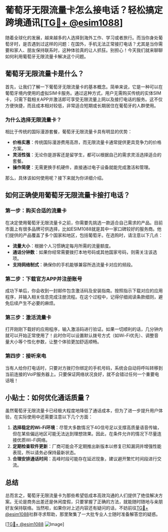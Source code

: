 # 葡萄牙无限流量卡怎么接电话？轻松搞定跨境通讯[[TG💪+ @esim1088](https://t.me/s/esim1088)]

随着全球化的发展，越来越多的人选择到海外工作、学习或者旅行。而当你身处葡萄牙时，是否遇到过这样的问题：在国外，手机无法正常接打电话？尤其是当你需要和家人、朋友保持联系时，这种体验真的让人抓狂。别担心！今天我们就来聊聊如何利用葡萄牙无限流量卡解决这个问题。

## 葡萄牙无限流量卡是什么？

首先，让我们了解一下葡萄牙无限流量卡的基本概念。简单来说，它是一种可以在葡萄牙境内使用的虚拟SIM卡服务。通过这种方式，用户无需购买传统的实体SIM卡，只需下载相关APP并激活即可享受无限流量上网以及接打电话的服务。这不仅方便快捷，而且成本相对较低，非常适合短期或长期居住在葡萄牙的人群使用。

### 为什么选择无限流量卡？

相比于传统的国际漫游套餐，葡萄牙无限流量卡具有明显的优势：

- **价格实惠**：传统国际漫游费用高昂，而无限流量卡通常提供更具竞争力的价格方案。
- **灵活性强**：无论你是游客还是留学生，都可以根据自己的需求灵活选择适合的套餐。
- **操作简便**：无需更换手机硬件，直接通过电子设备就能完成激活和管理。

那么，具体该如何使用呢？接下来就为你详细介绍。

## 如何正确使用葡萄牙无限流量卡接打电话？

### 第一步：购买合适的流量卡

在决定使用葡萄牙无限流量卡之前，你需要先挑选一款适合自己需求的产品。目前市面上有很多品牌可供选择，比如ESIM1088就是其中一家口碑较好的服务商。他们提供的产品覆盖了多个国家和地区，包括葡萄牙。在选购时，请注意以下几点：

- **流量大小**：根据个人习惯确定每月所需的流量额度。
- **通话分钟数**：如果你经常需要拨打本地号码或其他国家号码，则需关注该选项。
- **支持网络制式**：确保你的手机能够兼容所选流量卡对应的频段。

### 第二步：下载官方APP并注册账号

成功下单后，你会收到一封邮件包含激活码及安装指南。按照指示下载对应的应用程序，并输入相关信息完成注册流程。在这个过程中，记得仔细阅读条款细则，避免后续产生不必要的麻烦。

### 第三步：激活流量卡

打开刚刚下载好的应用程序，输入激活码进行验证。如果一切顺利的话，几分钟内就可以开始正常使用了！此时你可以设置默认拨号方式（如Wi-Fi优先）、调整音量大小等个性化参数，让整个体验更加舒适顺畅。

### 第四步：接听来电

当有人给你打电话时，只要对方拨打你绑定的手机号码，系统会自动将呼叫转移到当前连接的VoIP服务器上。只要保证网络状况良好，就不会错过任何一个重要电话哦！

## 小贴士：如何优化通话质量？

虽然葡萄牙无限流量卡已经极大程度地降低了通话成本，但为了进一步提升用户体验，在实际使用中还需要注意以下几个方面：

1. **选择稳定的Wi-Fi环境**：尽管大多数情况下4G信号足以支撑高质量语音传输，但在某些偏远地区可能无法达到理想效果。因此，在条件允许的情况下尽量连接优质Wi-Fi网络。
2. **定期检查软件更新**：厂商可能会不定期推出新版本以修复已知漏洞并增强性能表现，所以请务必保持最新状态。
3. **合理安排通话时间**：高峰时段可能存在延迟现象，建议避开繁忙时间段进行交流。

## 总结

总而言之，葡萄牙无限流量卡为那些希望低成本高效沟通的人们提供了绝佳解决方案。无论是商务出差还是休闲度假，只要掌握了正确的方法，就能随时随地与亲朋好友保持联络。当然啦，如果你对上述内容还有疑问的话，不妨前往[TG💪+ @esim1088](https://t.me/s/esim1088)社群寻求帮助，那里聚集了一大批专业人士随时准备解答您的疑惑。

[[TG💪+ @esim1088](https://t.me/s/esim1088) ![Image](https://i.postimg.cc/4NQfJmqS/Snipaste-2025-05-13-00-14-12.png)]